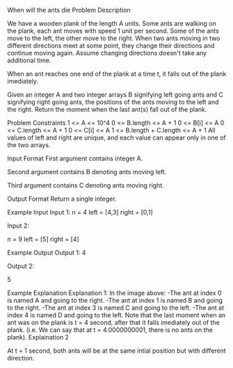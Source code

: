 When will the ants die
Problem Description

We have a wooden plank of the length A units. Some ants are walking on the plank, each ant moves with speed 1 unit per second. Some of the ants move to the left, the other move to the right.
When two ants moving in two different directions meet at some point, they change their directions and continue moving again. Assume changing directions doesn't take any additional time.

When an ant reaches one end of the plank at a time t, it falls out of the plank imediately.

Given an integer A and two integer arrays B signifying left going ants and C signifying right going ants, the positions of the ants moving to the left and the right. Return the moment when the last ant(s) fall out of the plank.





Problem Constraints
1 <= A <= 10^4
0 <= B.length <= A + 1
0 <= B[i] <= A
0 <= C.length <= A + 1
0 <= C[i] <= A
1 <= B.length + C.length <= A + 1
All values of left and right are unique, and each value can appear only in one of the two arrays.


Input Format
First argument contains integer A.

Second argument contains B denoting ants moving left.

Third argument contains C denoting ants moving right.


Output Format
Return a single integer.


Example Input
Input 1:
n = 4
left = [4,3]
right = [0,1]

Input 2:

n = 9
left = [5]
right = [4]


Example Output
Output 1:
4

Output 2:

5


Example Explanation
Explanation 1:
In the image above:
-The ant at index 0 is named A and going to the right.
-The ant at index 1 is named B and going to the right.
-The ant at index 3 is named C and going to the left.
-The ant at index 4 is named D and going to the left.
Note that the last moment when an ant was on the plank is t = 4 second, after that it falls imediately out of the plank. (i.e. We can say that at t = 4.0000000001, there is no ants on the plank).
Explaination 2

At t = 1 second, both ants will be at the same intial position but with different direction.